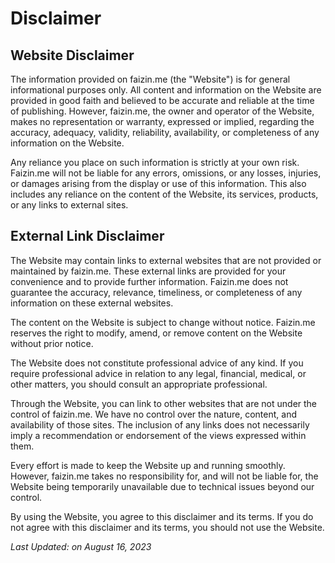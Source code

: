 # Disclaimer

## Website Disclaimer

The information provided on faizin.me (the "Website") is for general informational purposes only. All content and information on the Website are provided in good faith and believed to be accurate and reliable at the time of publishing. However, faizin.me, the owner and operator of the Website, makes no representation or warranty, expressed or implied, regarding the accuracy, adequacy, validity, reliability, availability, or completeness of any information on the Website.

Any reliance you place on such information is strictly at your own risk. Faizin.me will not be liable for any errors, omissions, or any losses, injuries, or damages arising from the display or use of this information. This also includes any reliance on the content of the Website, its services, products, or any links to external sites.

## External Link Disclaimer

The Website may contain links to external websites that are not provided or maintained by faizin.me. These external links are provided for your convenience and to provide further information. Faizin.me does not guarantee the accuracy, relevance, timeliness, or completeness of any information on these external websites.

The content on the Website is subject to change without notice. Faizin.me reserves the right to modify, amend, or remove content on the Website without prior notice.

The Website does not constitute professional advice of any kind. If you require professional advice in relation to any legal, financial, medical, or other matters, you should consult an appropriate professional.

Through the Website, you can link to other websites that are not under the control of faizin.me. We have no control over the nature, content, and availability of those sites. The inclusion of any links does not necessarily imply a recommendation or endorsement of the views expressed within them.

Every effort is made to keep the Website up and running smoothly. However, faizin.me takes no responsibility for, and will not be liable for, the Website being temporarily unavailable due to technical issues beyond our control.

By using the Website, you agree to this disclaimer and its terms. If you do not agree with this disclaimer and its terms, you should not use the Website.

*Last Updated: on August 16, 2023*


